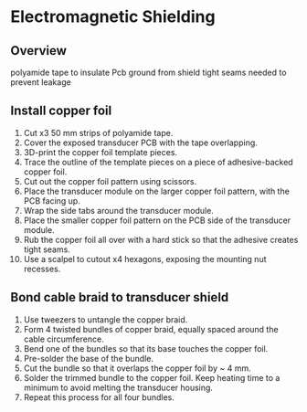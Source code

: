 # Electromagnetic Shielding

## Overview

polyamide tape to insulate Pcb ground from shield
tight seams needed to prevent leakage


## Install copper foil

1. Cut x3 50 mm strips of polyamide tape.
2. Cover the exposed transducer PCB with the tape overlapping.
3. 3D-print the copper foil template pieces.
4. Trace the outline of the template pieces on a piece of adhesive-backed copper foil.
5. Cut out the copper foil pattern using scissors.
6. Place the transducer module on the larger copper foil pattern, with the PCB facing up.
7. Wrap the side tabs around the transducer module.
8. Place the smaller copper foil pattern on the PCB side of the transducer module.
9. Rub the copper foil all over with a hard stick so that the adhesive creates tight seams. 
10. Use a scalpel to cutout x4 hexagons, exposing the mounting nut recesses.

## Bond cable braid to transducer shield

1. Use tweezers to untangle the copper braid.
2. Form 4 twisted bundles of copper braid, equally spaced around the cable circumference.
3. Bend one of the bundles so that its base touches the copper foil.
4. Pre-solder the base of the bundle.
5. Cut the bundle so that it overlaps the copper foil by ~ 4 mm.
6. Solder the trimmed bundle to the copper foil. Keep heating time to a minimum to avoid melting the transducer housing.
7. Repeat this process for all four bundles.

